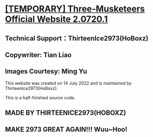 # [[TEMPORARY] Three-Musketeers Official Website 2.0720.1](https://hoboxz.github.io/Three-Musketeers/index.html)

## Technical Support：ThirteenIce2973(HoBoxz) 
## Copywriter: Tian Liao
## Images Courtesy: Ming Yu

  This website was created on 14 July 2022 and is maintained by ThirteenIce2973(HoBoxz).
  
  This is a half-finished source code.

## MADE BY THIRTEENICE2973(HOBOXZ)
## MAKE 2973 GREAT AGAIN!!! Wuu~Hoo!